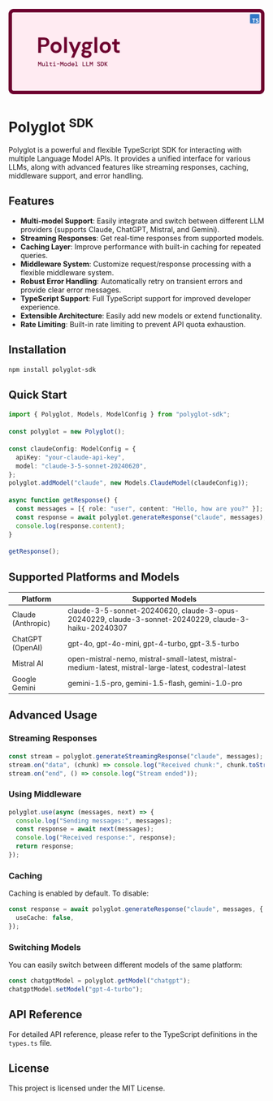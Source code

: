 ![Polyglot-SDK Banner](https://github.com/n-e-d/polyglot-sdk/raw/main/repo/banner.png)

# Polyglot <sup>SDK</sup>

Polyglot is a powerful and flexible TypeScript SDK for interacting with multiple Language Model APIs. It provides a unified interface for various LLMs, along with advanced features like streaming responses, caching, middleware support, and error handling.

## Features

- **Multi-model Support**: Easily integrate and switch between different LLM providers (supports Claude, ChatGPT, Mistral, and Gemini).
- **Streaming Responses**: Get real-time responses from supported models.
- **Caching Layer**: Improve performance with built-in caching for repeated queries.
- **Middleware System**: Customize request/response processing with a flexible middleware system.
- **Robust Error Handling**: Automatically retry on transient errors and provide clear error messages.
- **TypeScript Support**: Full TypeScript support for improved developer experience.
- **Extensible Architecture**: Easily add new models or extend functionality.
- **Rate Limiting**: Built-in rate limiting to prevent API quota exhaustion.

## Installation

```bash
npm install polyglot-sdk
```

## Quick Start

```typescript
import { Polyglot, Models, ModelConfig } from "polyglot-sdk";

const polyglot = new Polyglot();

const claudeConfig: ModelConfig = {
  apiKey: "your-claude-api-key",
  model: "claude-3-5-sonnet-20240620",
};
polyglot.addModel("claude", new Models.ClaudeModel(claudeConfig));

async function getResponse() {
  const messages = [{ role: "user", content: "Hello, how are you?" }];
  const response = await polyglot.generateResponse("claude", messages);
  console.log(response.content);
}

getResponse();
```

## Supported Platforms and Models

| Platform           | Supported Models                                                                                       |
| ------------------ | ------------------------------------------------------------------------------------------------------ |
| Claude (Anthropic) | claude-3-5-sonnet-20240620, claude-3-opus-20240229, claude-3-sonnet-20240229, claude-3-haiku-20240307  |
| ChatGPT (OpenAI)   | gpt-4o, gpt-4o-mini, gpt-4-turbo, gpt-3.5-turbo                                                        |
| Mistral AI         | open-mistral-nemo, mistral-small-latest, mistral-medium-latest, mistral-large-latest, codestral-latest |
| Google Gemini      | gemini-1.5-pro, gemini-1.5-flash, gemini-1.0-pro                                                       |

## Advanced Usage

### Streaming Responses

```typescript
const stream = polyglot.generateStreamingResponse("claude", messages);
stream.on("data", (chunk) => console.log("Received chunk:", chunk.toString()));
stream.on("end", () => console.log("Stream ended"));
```

### Using Middleware

```typescript
polyglot.use(async (messages, next) => {
  console.log("Sending messages:", messages);
  const response = await next(messages);
  console.log("Received response:", response);
  return response;
});
```

### Caching

Caching is enabled by default. To disable:

```typescript
const response = await polyglot.generateResponse("claude", messages, {
  useCache: false,
});
```

### Switching Models

You can easily switch between different models of the same platform:

```typescript
const chatgptModel = polyglot.getModel("chatgpt");
chatgptModel.setModel("gpt-4-turbo");
```

## API Reference

For detailed API reference, please refer to the TypeScript definitions in the `types.ts` file.

## License

This project is licensed under the MIT License.
